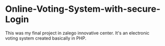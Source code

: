 # Online-Voting-System-with-secure-Login
This was my final project in zalego innovative center. It's an electronic voting system created basically in PHP.
